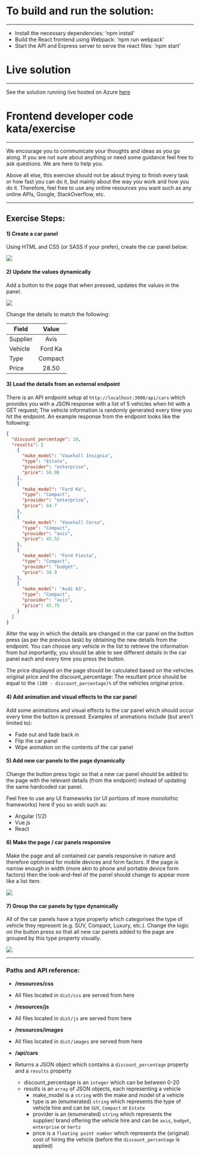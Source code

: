 # To build and run the solution:

___

- Install the necessary dependencies: 'npm install'
- Build the React frontend using Webpack: 'npm run webpack'
- Start the API and Express server to serve the react files: 'npm start'

# Live solution

___

See the solution running live hosted on Azure [here](http://***REMOVED***-***REMOVED***-react-node-car-rentals.azurewebsites.net/)

# Frontend developer code kata/exercise

___

We encourage you to communicate your thoughts and ideas as you go along. If you are not sure about anything or need some guidance feel free to ask questions. We are here to help you.

Above all else, this exercise should not be about trying to finish every task or how fast you can do it, but mainly about the way you work and how you do it. Therefore, feel free to use any online resources you want such as any online APIs, Google, StackOverflow, etc.

___

## Exercise Steps:
#### 1) Create a car panel
Using HTML and CSS (or SASS if your prefer), create the car panel below.

![](dist/images/FED_Task-Car_Panel.png)


#### 2) Update the values dynamically
Add a button to the page that when pressed, updates the values in the panel.

![](dist/images/FED_Task-Button.png)

Change the details to match the following:

| Field         | Value         |
| ------------- |:-------------:|
| Supplier      | Avis          |
| Vehicle       | Ford Ka       |
| Type          | Compact       |
| Price         | 28.50         |


#### 3) Load the details from an external endpoint
There is an API endpoint setup at `http://localhost:3000/api/cars` which provides you with a JSON response with a list of 5 vehicles when hit with a GET request; The vehicle information is randomly generated every time you hit the endpoint. An example response from the endpoint looks like the following:
```JSON
{
  "discount_percentage": 10,
  "results": [
    {
      "make_model": "Vauxhall Insignia",
      "type": "Estate",
      "provider": "enterprise",
      "price": 50.96
    },
    {
      "make_model": "Ford Ka",
      "type": "Compact",
      "provider": "enterprise",
      "price": 64.7
    },
    {
      "make_model": "Vauxhall Corsa",
      "type": "Compact",
      "provider": "avis",
      "price": 45.52
    },
    {
      "make_model": "Ford Fiesta",
      "type": "Compact",
      "provider": "budget",
      "price": 34.9
    },
    {
      "make_model": "Audi A3",
      "type": "Compact",
      "provider": "avis",
      "price": 45.75
    }
  ]
}
```

Alter the way in which the details are changed in the car panel on the button press (as per the previous task) by obtaining the new details from the endpoint. You can choose any vehicle in the list to retrieve the information from but importantly, you should be able to see different details in the car panel each and every time you press the button.

The price displayed on the page should be calculated based on the vehicles original price and the discount_percentage: The resultant price should be equal to the `(100 - discount_percentage)%` of the vehicles original price.


#### 4) Add animation and visual effects to the car panel
Add some animations and visual effects to the car panel which should occur every time the button is pressed. Examples of animations include (but aren't limited to):
 - Fade out and fade back in
 - Flip the car panel
 - Wipe animation on the contents of the car panel


#### 5) Add new car panels to the page dynamically
Change the button press logic so that a new car panel should be added to the page with the relevant details (from the endpoint) instead of updating the same hardcoded car panel.

Feel free to use any UI frameworks (or UI portions of more monolothic frameworks) here if you so wish such as:
 - Angular (1/2)
 - Vue.js
 - React


#### 6) Make the page / car panels responsive
Make the page and all contained car panels responsive in nature and therefore optimised for mobile devices and form factors. If the page is narrow enough in width (more akin to phone and portable device form factors) then the look-and-feel of the panel should change to appear more like a list item.

![](dist/images/FED_Task-Car_Panel_Responsive.png)


#### 7) Group the car panels by type dynamically
All of the car panels have a type property which categorises the type of vehicle they represent (e.g. SUV, Compact, Luxury, etc.). Change the logic on the button press so that all new car panels added to the page are grouped by this type property visually.

![](dist/images/FED_Task-Full_Page.png)

___

### Paths and API reference:

- **/resources/css**
 - All files located in `dist/css` are served from here


- **/resources/js**
 - All files located in `dist/js` are served from here


- **/resources/images**
 - All files located in `dist/images` are served from here


- **/api/cars**
 - Returns a JSON object which contains a `discount_percentage` property and a `results` property
   - discount_percentage is an `integer` which can be between 0-20
   - results is an `array` of JSON objects, each representing a vehicle
     - make_model is a `string` with the make and model of a vehicle
     - type is an (enumerated) `string` which represents the type of vehicle hire and can be `SUV`, `Compact` or `Estate`
     - provider is an (enumerated) `string` which represents the supplier/ brand offering the vehicle hire and can be `avis`, `budget`, `enterprise` or `hertz`
     - price is a `floating point number` which represents the (original) cost of hiring the vehicle (before the `discount_percentage` is applied)
